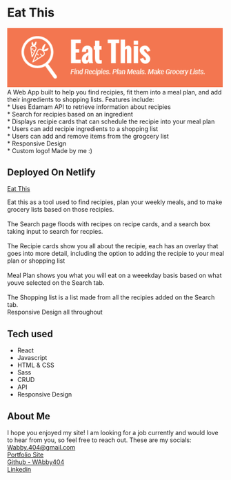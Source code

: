 # Eat This
<img src="public/eat-this-logo-big.png" alt="Eat This Logo" width="500"/>
A Web App built to help you find recipies, fit them into a meal plan, and add their ingredients to shopping lists.
Features include: <br/>
* Uses Edamam API to retrieve information about recipies<br/>
* Search for recipies based on an ingredient <br/>
* Displays recipie cards that can schedule the recipie into your meal plan<br/>
* Users can add recipie ingredients to a shopping list<br/>
* Users can add and remove items from the grogcery list<br/>
* Responsive Design<br/>
* Custom logo! Made by me :)<br/>
     
## Deployed On Netlify

<a href="Website name once i get one">Eat This</a>

Eat this as a tool used to find recipies, plan your weekly meals, and to make grocery lists based on those recipies.<br/>
<img/><br/>
The Search page floods with recipes on recipe cards, and a search box taking input to search for recpies.<br/>
<img/><br/>
The Recipie cards show you all about the recipie, each has an overlay that goes into more detail, including the option to adding the recipie to your meal plan or shopping list</br>
<img/><br/>
Meal Plan shows you what you will eat on a weeekday basis based on what youve selected on the Search tab.<br/>
<img/><br/>
The Shopping list is a list made from all the recipies added on the Search tab.
<img/><br/>
Responsive Design all throughout
<img/><br/>

## Tech used
* React
* Javascript
* HTML & CSS
* Sass
* CRUD
* API
* Responsive Design

## About Me
I hope you enjoyed my site! 
I am looking for a job currently and would love to hear from you, so feel free to reach out.
These are my socials:
<a href="mailto:Wabby.404@gmail.com">Wabby.404@gmail.com</a> <br/>
<a href="https://wabby404.github.io/portfolio-redo/" target="_blank" rel="noopener noreferrer">Portfolio Site</a> <br/>
<a href="https://github.com/WAbby404" target="_blank" rel="noopener noreferrer">Github - WAbby404</a> <br/>
<a href="https://www.linkedin.com/in/abbywaddell4042/" target="_blank" rel="noopener noreferrer">Linkedin</a> <br/>